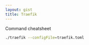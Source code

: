 ```yaml
---
layout: gist
title: Traefik
---
```



Command cheatsheet
```bash
./traefik --configFile=traefik.toml
```